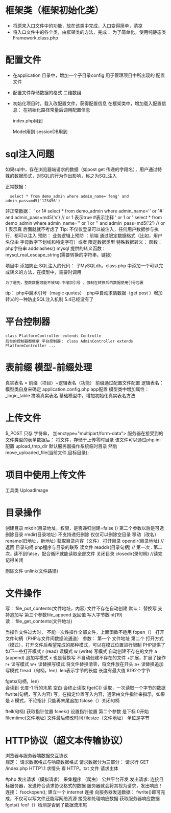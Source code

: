 
# 框架类（框架初始化类）
  - 将原来入口文件中的功能，放在该类中完成，入口变得简单，清凉
  - 将入口文件中的各个类，由框架类的方法，完成：
    为了简单化，使用纯静态类  Framework.class.php
# 配置文件
  - 在application 目录中，增加一个子目录config 用于管理项目中所出现的 配置文件    
  - 配置文件存储数据的格式 二维数组

  - 初始化项目时，载入改配置文件，获得配置信息
    在框架类中，增加载入配置信息：
      在初始化路径常量后调用配置信息

      index.php用到

      Model用到
      sessionDB用到

# sql注入问题      
  如果sql中，存在浏览器端请求的数据（如post get 传递的字段名），用户通过特殊的数据形式，对SQL的行为作出影响，称之为SQL注入

  正常数据：

      select * from demo_admin where admin_name='feng' and admin_pass=md5('123456')

  非正常数据：
    ' or 1#
      select * from demo_admin where admin_name='' or 1#' and admin_pass=md5('s') 
      // or 1 表示true #表示注释
    ' or 1 or '
      select * from demo_admin where admin_name='' or 1 or '' and admin_pass=md5('2') 
      // or 1 表示真 后面就就不考虑了 
  Tip: 不仅仅登录可以被注入，任何用户数据参与执行，都可以注入
  预防：
    业务逻辑上预防  ：前端 通过限定数据格式（比如，用户名仅由 字母数字下划线和特定字符）或者 限定数据类型
    特殊数据转义： 
      函数： php字符串 addslashes()  mysql 提供的转义函数： mysql_real_escape_string(需要转换的字符串，链接)

  项目中 添加防止 SQL注入的代码：
    子MySQLdb。class.php 中添加一个可以完成转义的方法，在模型中，需要时调用    

    为了避免，整数数据可能不被SQL中增加引号 ，强制在转换后的数据使用引号包裹  

  tip：
    php中魔术引号（magic quotes） ,php中自动求情数据（get post ）增加转义的一种防止SQL注入机制  5.4已经没有了

# 平台控制器
    class PlatformController extends Controlle
    后台的控制器都继承 平台控制器： class AdminController extends PlatformController ...

# 表前缀 模型-前缀处理
  真实表名 = 前缀（项目）+逻辑表名（功能）
  前缀通过配置文件配置
  逻辑表名： 模型类自身来确定
    application.config.php  app配置
    模型类中增加属性： _logic_table
    拼凑真实表名
      基础模型中，增加初始化真实表名方法

# 上传文件
  $_POST 只存 字符串，
  加enctype="multipart/form-data"> 
  服务器在接受到的文件类型的表单数据后：
    将文件，存储于上传零时目录
    该文件可以通过php.ini 配置 upload_tmp_dir
    默认服务器操作系统临时目录
    然后
     move_uploaded_file(当前文件,目标目录);
# 项目中使用上传文件
  工具类 UploadImage

# 目录操作
  创建目录        mkdir(目录地址，权限，是否递归创建=false ))  第二个参数以后是可选
  删除目录        rmdir(目录地址)  不支持递归删除 仅仅可以删除空目录
  移动（改名）    rename(旧地址，新地址)
  获取目录内容（文件）
    打开目录  opendir(目录地址) //返回 目录句柄 php程序与目录的联系
    读文件    readdir(目录句柄) // 第一次 . 第二次.. 读不到false，配合循环就能读取全部文件
    关闭目录  closedir(录句柄)  //读完记得关闭

  删除文件 unlink(文件路径)   

# 文件操作   
  写：
    file_put_contents(文件地址，内容)
    文件不存在自动创建
    默认：
      替换写
      支持追加写 第三个参数file_append 
    返回值 写入字节数int(19)  
  读： 
  file_get_contents(文件地址)

  当操作文件过大时，
  不能一次性操作全部文件，上面函数不适用
  fopen（） 打开文件句柄（PHP与文件间数据流通道）
    参数：
      第一个 文件地址
      第二个 打开方式（模式），打开文件后希望完成的那种模式，可以在模式位置进行限制
      PHP提供了如下一些打开模式
        r (read) 读模式
        w (write) 写模式  自动创建不存在的文件
        a (append) 追加写模式 
        x 也是替换写 不自动创建不存在的文件
        +扩展，扩展了操作
        r+  读写模式
        w+  读替换写模式  将文件替换清零，将文件放在开头
        a+  读替换追加写模式
  fread（句柄，len）len表示字节的长度
    长度有最大值 8192个字节

  fgets(句柄，len)  
    会读到 长度-1 
    行的末尾 空白 会终止读取
  fgetC()
    读取，一次读取一个字节的数据
  fwrite(句柄，写入内容)
    写，在指定位置写入内容，通常由文件指针来指示，如果是 a 模式，不论指针 只能再末尾追加
  fclose（）关闭句柄

  ftell(句柄) 获取指针位置
  fseek() 设置指针位置 第二个参数 是下标 0开始
  filemtime(文件地址) 文件最后修改时间
  filesize（文件地址） 单位是字节

# HTTP协议（超文本传输协议）
  浏览器与服务器端数据交互协议  
  规定：
    请求数据格式与响应数据格式
    请求数据分为三部分：
      请求行
        GET /index.php HTTP1.1
      求情头
        看 HTTP。txt 文件
      请求主体

#php 发出请求（模拟请求）
  采集程序 （爬虫）
  公共平台开发
  发出请求:
    连接目标服务器，发送符合请求协议格式的数据
    服务器就会将其视为请求，发出响应！
    连接：
      fsockopen(); 建立一个 internet 连接
    向服务器发送数据：
      fwrite()即可完成，不仅可以写文件还能写网络资源
    接受和处理响应数据
    获取服务器响应数据
      fgets()
      feof（）检测是否到了数据流末尾